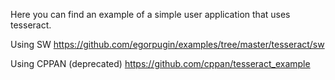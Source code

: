 Here you can find an example of a simple user application that uses tesseract.

Using SW
https://github.com/egorpugin/examples/tree/master/tesseract/sw

Using CPPAN (deprecated)
https://github.com/cppan/tesseract_example
